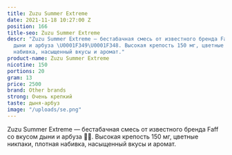 ```yaml
---
title: Zuzu Summer Extreme
date: 2021-11-18 10:27:00 Z
position: 166
title-seo: Zuzu Summer Extreme
descr: "Zuzu Summer Extreme — бестабачная смесь от известного бренда Faff со вкусом
  дыни и арбуза \U0001F349\U0001F348. Высокая крепость 150 мг, цветные никпаки, плотная
  набивка, насыщенный вкусы и аромат."
product-name: Zuzu Summer Extreme
nicotine: 150
portions: 20
gram: 13
price: 2500
brand: Other brands
strong: Очень крепкий
taste: дыня-арбуз
image: "/uploads/se.png"
---
```


Zuzu Summer Extreme — бестабачная смесь от известного бренда Faff со вкусом дыни и арбуза 🍉🍈. Высокая крепость 150 мг, цветные никпаки, плотная набивка, насыщенный вкусы и аромат.